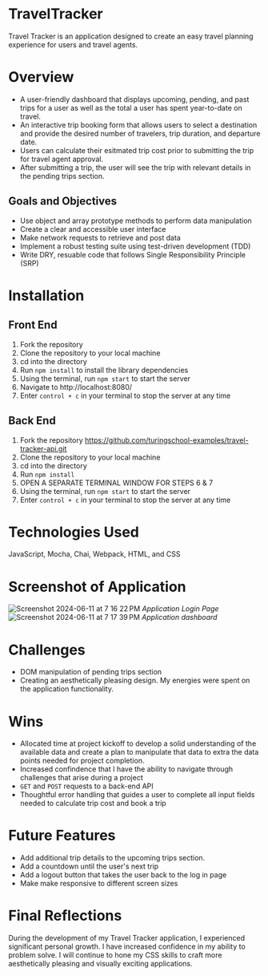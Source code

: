 # TravelTracker
Travel Tracker is an application designed to create an easy travel planning experience for users and travel agents.

# Overview
- A user-friendly dashboard that displays upcoming, pending, and past trips for a user as well as the total a user has spent year-to-date on travel.
- An interactive trip booking form that allows users to select a destination and provide the desired number of travelers, trip duration, and departure date.
- Users can calculate their esitmated trip cost prior to submitting the trip for travel agent approval. 
- After submitting a trip, the user will see the trip with relevant details in the pending trips section. 

## Goals and Objectives
- Use object and array prototype methods to perform data manipulation
- Create a clear and accessible user interface
- Make network requests to retrieve and post data
- Implement a robust testing suite using test-driven development (TDD)
- Write DRY, resuable code that follows Single Responsibility Principle (SRP)

# Installation 
## Front End
1. Fork the repository
2. Clone the repository to your local machine
3. cd into the directory
4. Run `npm install` to install the library dependencies
5. Using the terminal, run `npm start` to start the server
6. Navigate to http://localhost:8080/
7. Enter `control + c` in your terminal to stop the server at any time

## Back End

1. Fork the repository https://github.com/turingschool-examples/travel-tracker-api.git
2. Clone the repository to your local machine
3. cd into the directory
4. Run `npm install`
5. OPEN A SEPARATE TERMINAL WINDOW FOR STEPS 6 & 7
6. Using the terminal, run `npm start` to start the server
7. Enter `control + c` in your terminal to stop the server at any time

# Technologies Used 
JavaScript, Mocha, Chai, Webpack, HTML, and CSS 

# Screenshot of Application 
![Screenshot 2024-06-11 at 7 16 22 PM](https://github.com/kiewi16/travel-tracker/assets/150177522/5acb63d5-c81f-43e8-919b-9c2b3f33cac8)
*Application Login Page*
![Screenshot 2024-06-11 at 7 17 39 PM](https://github.com/kiewi16/travel-tracker/assets/150177522/4fe66d37-c171-40fb-a0c4-cbbee5f8455b)
*Application dashboard*

# Challenges
- DOM manipulation of pending trips section
- Creating an aesthetically pleasing design. My energies were spent on the application functionality. 

# Wins
- Allocated time at project kickoff to develop a solid understanding of the available data and create a plan to manipulate that data to extra the data points needed for project completion. 
- Increased confindence that I have the ability to navigate through challenges that arise during a project
- `GET` and `POST` requests to a back-end API
- Thoughtful error handling that guides a user to complete all input fields needed to calculate trip cost and book a trip 

# Future Features
- Add additional trip details to the upcoming trips section. 
- Add a countdown until the user's next trip 
- Add a logout button that takes the user back to the log in page
- Make make responsive to different screen sizes 

# Final Reflections 
During the development of my Travel Tracker application, I experienced significant personal growth. I have increased confidence in my ability to problem solve. I will continue to hone my CSS skills to craft more aesthetically pleasing and visually exciting applications. 
